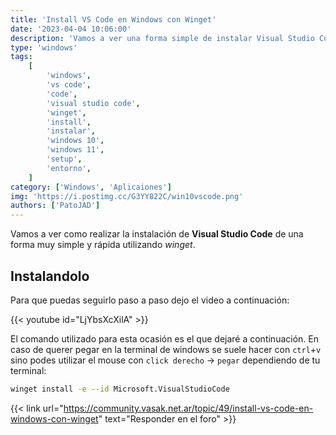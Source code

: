 ```yaml
---
title: 'Install VS Code en Windows con Winget'
date: '2023-04-04 10:06:00'
description: 'Vamos a ver una forma simple de instalar Visual Studio Code en Windows 10 o 11 usando winget'
type: 'windows'
tags:
    [
        'windows',
        'vs code',
        'code',
        'visual studio code',
        'winget',
        'install',
        'instalar',
        'windows 10',
        'windows 11',
        'setup',
        'entorno',
    ]
category: ['Windows', 'Aplicaiones']
img: 'https://i.postimg.cc/G3YY822C/win10vscode.png'
authors: ['PatoJAD']
---
```


Vamos a ver como realizar la instalación de **Visual Studio Code** de una forma muy simple y rápida utilizando _winget_.

## Instalandolo

Para que puedas seguirlo paso a paso dejo el video a continuación:

{{< youtube id="LjYbsXcXilA" >}}

El comando utilizado para esta ocasión es el que dejaré a continuación. En caso de querer pegar en la terminal de windows se suele hacer con `ctrl`+`v` sino podes utilizar el mouse con `click derecho` -> `pegar` dependiendo de tu terminal:

```bash
winget install -e --id Microsoft.VisualStudioCode
```

{{< link url="https://community.vasak.net.ar/topic/49/install-vs-code-en-windows-con-winget" text="Responder en el foro" >}}
